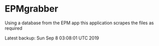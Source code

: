 # EPMgrabber
Using a database from the EPM app this application scrapes the files as required


Latest backup: Sun Sep 8 03:08:01 UTC 2019
